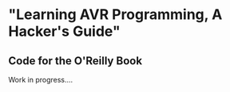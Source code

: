 "Learning AVR Programming, A Hacker's Guide"
============================================

Code for the O'Reilly Book 
--------------------------


Work in progress....


